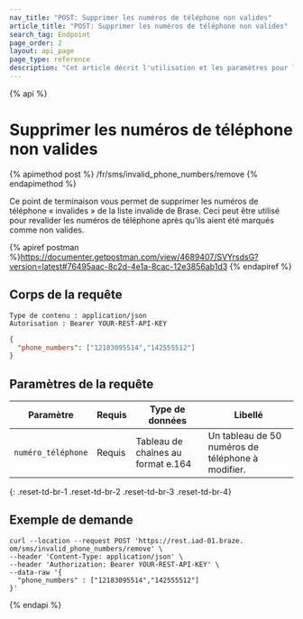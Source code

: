 ```yaml
---
nav_title: "POST: Supprimer les numéros de téléphone non valides"
article_title: "POST: Supprimer les numéros de téléphone non valides"
search_tag: Endpoint
page_order: 2
layout: api_page
page_type: reference
description: "Cet article décrit l'utilisation et les paramètres pour l'utilisation de ce point de terminaison Braze pour supprimer une liste de numéros de téléphone non valides."
---
```


{% api %}
# Supprimer les numéros de téléphone non valides
{% apimethod post %}
/fr/sms/invalid_phone_numbers/remove
{% endapimethod %}

Ce point de terminaison vous permet de supprimer les numéros de téléphone « invalides » de la liste invalide de Brase. Ceci peut être utilisé pour revalider les numéros de téléphone après qu'ils aient été marqués comme non valides.

{% apiref postman %}https://documenter.getpostman.com/view/4689407/SVYrsdsG?version=latest#76495aac-8c2d-4e1a-8cac-12e3856ab1d3 {% endapiref %}

## Corps de la requête

```
Type de contenu : application/json
Autorisation : Bearer YOUR-REST-API-KEY
```

```json
{
  "phone_numbers": ["12183095514","142555512"]
}
```

## Paramètres de la requête

| Paramètre          | Requis | Type de données                    | Libellé                                           |
| ------------------ | ------ | ---------------------------------- | ------------------------------------------------- |
| `numéro_téléphone` | Requis | Tableau de chaînes au format e.164 | Un tableau de 50 numéros de téléphone à modifier. |
{: .reset-td-br-1 .reset-td-br-2 .reset-td-br-3  .reset-td-br-4}

## Exemple de demande

```
curl --location --request POST 'https://rest.iad-01.braze. om/sms/invalid_phone_numbers/remove' \
--header 'Content-Type: application/json' \
--header 'Authorization: Bearer YOUR-REST-API-KEY' \
--data-raw '{
  "phone_numbers" : ["12183095514","142555512"]
}'
```

{% endapi %}
